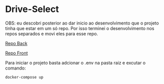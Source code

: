 # Drive-Select

OBS: eu descobri posterior ao dar inicio ao desenvolvimento que o projeto tinha que estar em um só repo. Por isso terminei o desenvolvimento nos repos separados e movi eles para esse repo.

[Repo Back](https://github.com/bammido/DriveSelect-Back)

[Repo Front](https://github.com/bammido/DriveSelect-Front)

Para iniciar o projeto basta adcionar o .env na pasta raiz e excutar o comando:

``` docker-compose up ```
